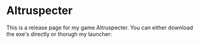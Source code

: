 # Altruspecter

This is a release page for my game Altruspecter. You can either download the exe's directly or thorugh my launcher:
